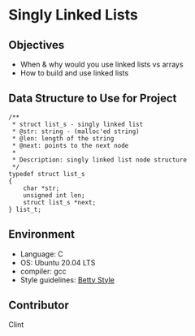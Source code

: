 # Singly Linked Lists
## Objectives
- When & why would you use linked lists vs arrays
- How to build and use linked lists

## Data Structure to Use for Project
```
/**
 * struct list_s - singly linked list
 * @str: string - (malloc'ed string)
 * @len: length of the string
 * @next: points to the next node
 *
 * Description: singly linked list node structure
 */
typedef struct list_s
{
    char *str;
    unsigned int len;
    struct list_s *next;
} list_t;
```

## Environment
- Language: C
- OS: Ubuntu 20.04 LTS
- compiler: gcc 
- Style guidelines: [Betty Style](https://github.com/holbertonschool/Betty/wiki)

## Contributor
Clint
